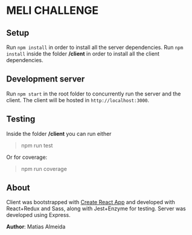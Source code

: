 # MELI CHALLENGE

## Setup
Run `npm install` in order to install all the server dependencies.
Run `npm install` inside the folder **/client** in order to install all the client dependencies.

## Development server
Run `npm start` in the root folder to concurrently run the server and the client.
The client will be hosted in `http://localhost:3000`.

## Testing
Inside the folder **/client**  you can run either

> npm run test

Or for coverage:

> npm run coverage

## About
Client was bootstrapped with [Create React App](https://github.com/facebookincubator/create-react-app) and developed with React+Redux and Sass, along with Jest+Enzyme for testing.
Server was developed using Express.

**Author**: Matias Almeida